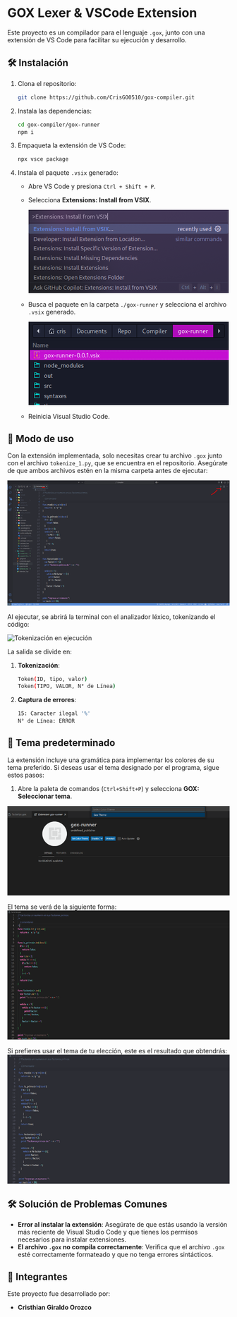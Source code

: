 
# GOX Lexer & VSCode Extension

Este proyecto es un compilador para el lenguaje `.gox`, junto con una extensión de VS Code para facilitar su ejecución y desarrollo.

## 🛠️ Instalación

1. Clona el repositorio:
   ```sh
   git clone https://github.com/CrisGO0510/gox-compiler.git
   ```

2. Instala las dependencias:
   ```sh
   cd gox-compiler/gox-runner
   npm i
   ```

3. Empaqueta la extensión de VS Code:
   ```sh
   npx vsce package
   ```

4. Instala el paquete `.vsix` generado:
    - Abre VS Code y presiona `Ctrl + Shift + P`.      
    - Selecciona **Extensions: Install from VSIX**.

      ![Instalar el paquete a vsc](/images/install-VSIX.png)

    - Busca el paquete en la carpeta `./gox-runner` y selecciona el archivo `.vsix` generado.
    
      ![Buscar paquete](/images/search-VSIX.png)

    - Reinicia Visual Studio Code.



## 🚀 Modo de uso

Con la extensión implementada, solo necesitas crear tu archivo `.gox` junto con el archivo `tokenize_1.py`, que se encuentra en el repositorio. Asegúrate de que ambos archivos estén en la misma carpeta antes de ejecutar:

![Ejecución del archivo GOX](/images/run-gox-file.png)

Al ejecutar, se abrirá la terminal con el analizador léxico, tokenizando el código:

![Tokenización en ejecución](image.png)

La salida se divide en:

1. **Tokenización**:
    ```sh
    Token(ID, tipo, valor)
    Token(TIPO, VALOR, N° de Línea)
    ```

2. **Captura de errores**:
    ```sh
    15: Caracter ilegal '%'
    N° de Línea: ERROR
    ```

## 🎨 Tema predeterminado

La extensión incluye una gramática para implementar los colores de su tema preferido. Si deseas usar el tema designado por el programa, sigue estos pasos:

1. Abre la paleta de comandos (`Ctrl+Shift+P`) y selecciona **GOX: Seleccionar tema**.

![Seleccionar tema GOX](/images/select-theme.png)


El tema se verá de la siguiente forma:
![Tema GOX predeterminado](/images/example-theme.png)


Si prefieres usar el tema de tu elección, este es el resultado que obtendrás:
![Tema personalizado](/images/example-theme2.png)

## 🛠️ Solución de Problemas Comunes

- **Error al instalar la extensión**: Asegúrate de que estás usando la versión más reciente de Visual Studio Code y que tienes los permisos necesarios para instalar extensiones.
- **El archivo `.gox` no compila correctamente**: Verifica que el archivo `.gox` esté correctamente formateado y que no tenga errores sintácticos.

## 👥 Integrantes

Este proyecto fue desarrollado por:

- **Cristhian Giraldo Orozco**